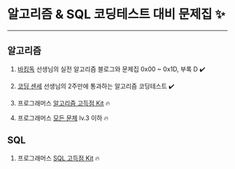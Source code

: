 # 알고리즘 & SQL 코딩테스트 대비 문제집 ✨

---

## 알고리즘

1. [바킹독](https://blog.encrypted.gg) 선생님의 실전 알고리즘 블로그와 문제집 0x00 ~ 0x1D, 부록 D ✔️

2. [코딩 센세](https://www.youtube.com/@coding_ez_snese) 선생님의 2주만에 통과하는 알고리즘 코딩테스트 ✔️

3. 프로그래머스 [알고리즘 고득점 Kit](https://school.programmers.co.kr/learn/challenges?tab=algorithm_practice_kit) 🔥

4. 프로그래머스 [모든 문제](https://school.programmers.co.kr/learn/challenges) lv.3 이하 🔥

## SQL

1. 프로그래머스 [SQL 고득점 Kit](https://school.programmers.co.kr/learn/challenges?tab=sql_practice_kit) 🔥
